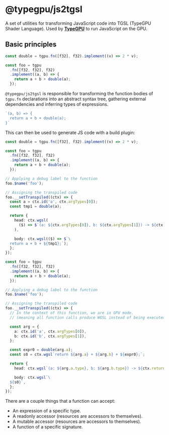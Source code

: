 # @typegpu/js2tgsl

A set of utilities for transforming JavaScript code into TGSL (TypeGPU Shader Language). Used by [**TypeGPU**](https://docs.swmansion.com/typegpu) to run JavaScript on the GPU.

## Basic principles

```ts
const double = tgpu.fn([f32], f32).implement((v) => 2 * v);

const foo = tgpu
  .fn([f32, f32], f32)
  .implement((a, b) => {
    return a + b + double(a);
  });

```

`@typegpu/js2tgsl` is responsible for transforming the function bodies of `tgpu.fn` declarations into an abstract syntax tree, gathering external dependencies and inferring types of expressions.

```ts
`(a, b) => {
  return a + b + double(a);
}`
```

This can then be used to generate JS code with a build plugin:

```ts
const double = tgpu.fn([f32], f32).implement((v) => 2 * v);

const foo = tgpu
  .fn([f32, f32], f32)
  .implement((a, b) => {
    return a + b + double(a);
  });

// Applying a debug label to the function
foo.$name('foo');

// Assigning the transpiled code
foo.__setTranspiled((ctx) => {
  const a = ctx.id('a', ctx.argTypes[0]);
  const tmp1 = double(a);

  return {
    head: ctx.wgsl(
      ($) => $`(a: ${ctx.argTypes[0]}, b: ${ctx.argTypes[1]}) -> ${ctx.returnType}`,
    ),

    body: ctx.wgsl(($) => $`\
  return a + b + ${tmp1};`);
  };
});
```

```ts
const foo = tgpu
  .fn([f32, f32], f32)
  .implement((a, b) => {
    return a + b + double(a);
  });

// Applying a debug label to the function
foo.$name('foo');

// Assigning the transpiled code
foo.__setTranspiled((ctx) => {
  // In the context of this function, we are in GPU mode.
  // (meaning all function calls produce WGSL instead of being executed in JS)

  const arg = {
    a: ctx.id('a', ctx.argTypes[0]),
    b: ctx.id('b', ctx.argTypes[1]),
  };

  const expr0 = double(arg.a);
  const s0 = ctx.wgsl`return ${arg.a} + ${arg.b} + ${expr0};`;

  return {
    head: ctx.wgsl`(a: ${arg.a.type}, b: ${arg.b.type}) -> ${ctx.returnType}`,

    body: ctx.wgsl`\
  ${s0}`,
  };
});
```

There are a couple things that a function can accept:
- An expression of a specific type.
- A readonly accessor (resources are accessors to themselves).
- A mutable accessor (resources are accessors to themselves).
- A function of a specific signature.